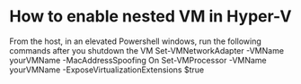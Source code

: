 # How to enable nested VM in Hyper-V

From the host, in an elevated Powershell windows, run the following commands after you shutdown the VM
Set-VMNetworkAdapter -VMName yourVMName -MacAddressSpoofing On
Set-VMProcessor -VMName yourVMName -ExposeVirtualizationExtensions $true
